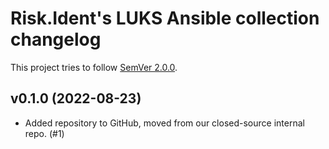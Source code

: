 <!--
SPDX-FileCopyrightText: 2022 Risk.Ident GmbH <contact@riskident.com>

SPDX-License-Identifier: CC-BY-4.0
-->

# Risk.Ident's LUKS Ansible collection changelog

This project tries to follow [SemVer 2.0.0](https://semver.org/).

<!--
	When composing new changes to this list, try to follow convention.
	The WIP release shall be updated just before adding the Git tag.
	Replace (WIP) by (YYYY-MM-DD), e.g. (2021-02-09) for 9th of Febuary, 2021
	A good source on conventions can be found here:
	https://changelog.md/
-->

## v0.1.0 (2022-08-23)

- Added repository to GitHub, moved from our closed-source internal repo. (#1)
